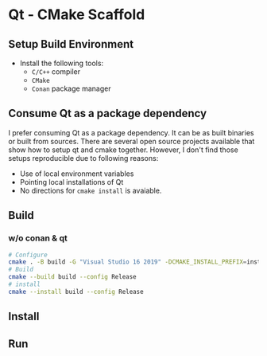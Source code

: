 # Qt - CMake Scaffold

## Setup Build Environment
- Install the following tools:
    - `C/C++` compiler
    - `CMake`
    - `Conan` package manager

## Consume Qt as a package dependency
I prefer consuming Qt as a package dependency. It can be as built binaries or built from sources. There are several open source projects available that show how to setup qt and cmake together. However, I don't find those setups reproducible due to following reasons:
- Use of local environment variables
- Pointing local installations of Qt
- No directions for `cmake install` is avaiable.

## Build
### w/o conan & qt
```bash
# Configure
cmake . -B build -G "Visual Studio 16 2019" -DCMAKE_INSTALL_PREFIX=install 
# Build
cmake --build build --config Release
# install
cmake --install build --config Release
```
## Install

## Run
